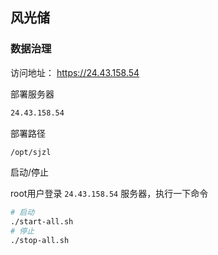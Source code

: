 ## 风光储

### 数据治理

访问地址： https://24.43.158.54

部署服务器

```bash
24.43.158.54
```

部署路径

```bash
/opt/sjzl
```

启动/停止

root用户登录 `24.43.158.54` 服务器，执行一下命令

```bash
# 启动
./start-all.sh
# 停止
./stop-all.sh
```
